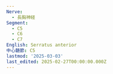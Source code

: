 ```yaml
---
Nerve:
  - 長胸神経
Segment:
  - C5
  - C6
  - C7
English: Serratus anterior
中心髄節: C5
lastmod: '2025-03-03'
last_edited: 2025-02-27T00:00:00.000Z
---
```



